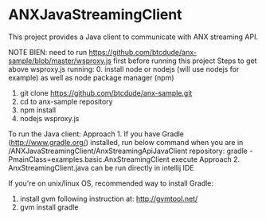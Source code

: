 ANXJavaStreamingClient
======================

This project provides a Java client to communicate with ANX streaming API.

NOTE BIEN: need to run https://github.com/btcdude/anx-sample/blob/master/wsproxy.js first before running this project
Steps to get above wsproxy.js running:
0. install node or nodejs (will use nodejs for example) as well as node package manager (npm)
1. git clone https://github.com/btcdude/anx-sample.git
2. cd to anx-sample repository
3. npm install
4. nodejs wsproxy.js

To run the Java client:
Approach 1.
If you have Gradle (http://www.gradle.org/) installed, run below command when you are in /ANXJavaStreamingClient/AnxStreamingApiJavaClient repository:
gradle -PmainClass=examples.basic.AnxStreamingClient execute
Approach 2.
AnxStreamingClient.java can be run directly in intellij IDE

If you're on unix/linux OS, recommended way to install Gradle:
1. install gvm following instruction at: http://gvmtool.net/
2. gvm install gradle 

